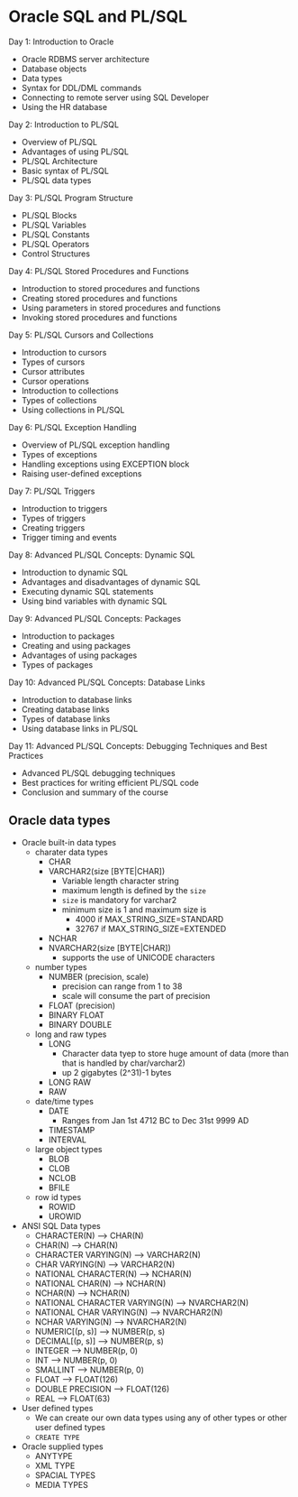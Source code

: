 # Oracle SQL and PL/SQL

Day 1: Introduction to Oracle

-   Oracle RDBMS server architecture
-   Database objects
-   Data types
-   Syntax for DDL/DML commands
-   Connecting to remote server using SQL Developer
-   Using the HR database

Day 2: Introduction to PL/SQL

-   Overview of PL/SQL
-   Advantages of using PL/SQL
-   PL/SQL Architecture
-   Basic syntax of PL/SQL
-   PL/SQL data types

Day 3: PL/SQL Program Structure

-   PL/SQL Blocks
-   PL/SQL Variables
-   PL/SQL Constants
-   PL/SQL Operators
-   Control Structures

Day 4: PL/SQL Stored Procedures and Functions

-   Introduction to stored procedures and functions
-   Creating stored procedures and functions
-   Using parameters in stored procedures and functions
-   Invoking stored procedures and functions

Day 5: PL/SQL Cursors and Collections

-   Introduction to cursors
-   Types of cursors
-   Cursor attributes
-   Cursor operations
-   Introduction to collections
-   Types of collections
-   Using collections in PL/SQL

Day 6: PL/SQL Exception Handling

-   Overview of PL/SQL exception handling
-   Types of exceptions
-   Handling exceptions using EXCEPTION block
-   Raising user-defined exceptions

Day 7: PL/SQL Triggers

-   Introduction to triggers
-   Types of triggers
-   Creating triggers
-   Trigger timing and events

Day 8: Advanced PL/SQL Concepts: Dynamic SQL

-   Introduction to dynamic SQL
-   Advantages and disadvantages of dynamic SQL
-   Executing dynamic SQL statements
-   Using bind variables with dynamic SQL

Day 9: Advanced PL/SQL Concepts: Packages

-   Introduction to packages
-   Creating and using packages
-   Advantages of using packages
-   Types of packages

Day 10: Advanced PL/SQL Concepts: Database Links

-   Introduction to database links
-   Creating database links
-   Types of database links
-   Using database links in PL/SQL

Day 11: Advanced PL/SQL Concepts: Debugging Techniques and Best Practices

-   Advanced PL/SQL debugging techniques
-   Best practices for writing efficient PL/SQL code
-   Conclusion and summary of the course

## Oracle data types

-   Oracle built-in data types
    -   charater data types
        -   CHAR
        -   VARCHAR2(size [BYTE|CHAR])
            -   Variable length character string
            -   maximum length is defined by the `size`
            -   `size` is mandatory for varchar2
            -   minimum size is 1 and maximum size is
                -   4000 if MAX_STRING_SIZE=STANDARD
                -   32767 if MAX_STRING_SIZE=EXTENDED
        -   NCHAR
        -   NVARCHAR2(size [BYTE|CHAR])
            -   supports the use of UNICODE characters
    -   number types
        -   NUMBER (precision, scale)
            -   precision can range from 1 to 38
            -   scale will consume the part of precision
        -   FLOAT (precision)
        -   BINARY FLOAT
        -   BINARY DOUBLE
    -   long and raw types
        -   LONG
            -   Character data tyep to store huge amount of data (more than that is handled by char/varchar2)
            -   up 2 gigabytes (2^31)-1 bytes
        -   LONG RAW
        -   RAW
    -   date/time types
        -   DATE
            -   Ranges from Jan 1st 4712 BC to Dec 31st 9999 AD
        -   TIMESTAMP
        -   INTERVAL
    -   large object types
        -   BLOB
        -   CLOB
        -   NCLOB
        -   BFILE
    -   row id types
        -   ROWID
        -   UROWID
-   ANSI SQL Data types
    -   CHARACTER(N) --> CHAR(N)
    -   CHAR(N) --> CHAR(N)
    -   CHARACTER VARYING(N) --> VARCHAR2(N)
    -   CHAR VARYING(N) --> VARCHAR2(N)
    -   NATIONAL CHARACTER(N) --> NCHAR(N)
    -   NATIONAL CHAR(N) --> NCHAR(N)
    -   NCHAR(N) --> NCHAR(N)
    -   NATIONAL CHARACTER VARYING(N) --> NVARCHAR2(N)
    -   NATIONAL CHAR VARYING(N) --> NVARCHAR2(N)
    -   NCHAR VARYING(N) --> NVARCHAR2(N)
    -   NUMERIC[(p, s)] --> NUMBER(p, s)
    -   DECIMAL[(p, s)] --> NUMBER(p, s)
    -   INTEGER --> NUMBER(p, 0)
    -   INT --> NUMBER(p, 0)
    -   SMALLINT --> NUMBER(p, 0)
    -   FLOAT --> FLOAT(126)
    -   DOUBLE PRECISION --> FLOAT(126)
    -   REAL --> FLOAT(63)
-   User defined types
    -   We can create our own data types using any of other types or other user defined types
    -   `CREATE TYPE`
-   Oracle supplied types
    -   ANYTYPE
    -   XML TYPE
    -   SPACIAL TYPES
    -   MEDIA TYPES
